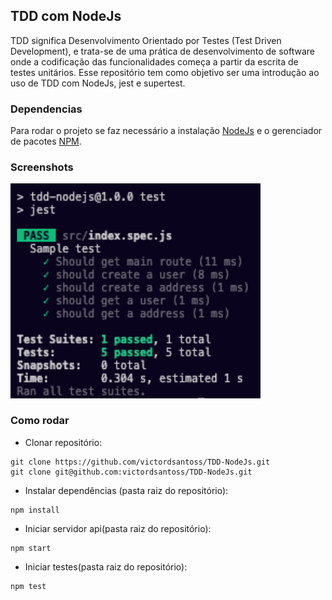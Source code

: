 ## TDD com NodeJs
TDD significa Desenvolvimento Orientado por Testes (Test Driven Development), e trata-se de uma prática de desenvolvimento de software onde a codificação das funcionalidades começa a partir da escrita de testes unitários. Esse repositório tem como objetivo ser uma introdução ao uso de TDD com NodeJs, jest e supertest. 

### Dependencias
Para rodar o projeto se faz necessário a instalação [NodeJs](https://nodejs.org/en/) e o gerenciador de pacotes [NPM](https://www.npmjs.com/).

### Screenshots 
<div>
    <img src="./assets/testes.png" width="400px">
</div>

### Como rodar

* Clonar repositório:

``` shell
git clone https://github.com/victordsantoss/TDD-NodeJs.git 
git clone git@github.com:victordsantoss/TDD-NodeJs.git
```

* Instalar dependências (pasta raiz do repositório):

``` shell
npm install 
```

* Iniciar servidor api(pasta raiz do repositório):

``` shell
npm start 
```

* Iniciar testes(pasta raiz do repositório):

``` shell
npm test 
```